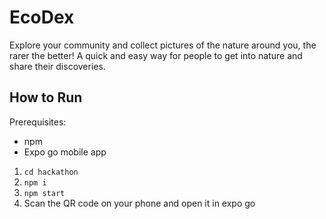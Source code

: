 # EcoDex
Explore your community and collect pictures of the nature around you, the rarer the better! A quick and easy way for people to get into nature and share their discoveries.

## How to Run
Prerequisites:
- npm
- Expo go mobile app

1. `cd hackathon`
2. `npm i`
3. `npm start`
4. Scan the QR code on your phone and open it in expo go
